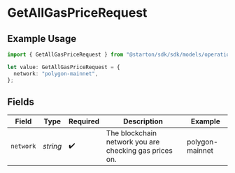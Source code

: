 # GetAllGasPriceRequest

## Example Usage

```typescript
import { GetAllGasPriceRequest } from "@starton/sdk/sdk/models/operations";

let value: GetAllGasPriceRequest = {
  network: "polygon-mainnet",
};
```

## Fields

| Field                                                  | Type                                                   | Required                                               | Description                                            | Example                                                |
| ------------------------------------------------------ | ------------------------------------------------------ | ------------------------------------------------------ | ------------------------------------------------------ | ------------------------------------------------------ |
| `network`                                              | *string*                                               | :heavy_check_mark:                                     | The blockchain network you are checking gas prices on. | polygon-mainnet                                        |